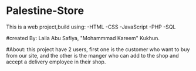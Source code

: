 # Palestine-Store
This is a web project,build using:
    -HTML
    -CSS
    -JavaScript
    -PHP
    -SQL

#created By:
Laila Abu Safiya, "Mohammmad Kareem" Kukhun.

#About:
this project have 2 users, first one is the customer who want to buy from our site, and the other is the manger who can add to the shop and accept a delivery employee in their shop.
